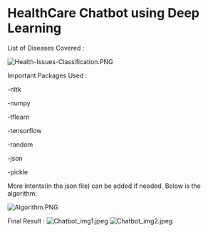 # HealthCare Chatbot using Deep Learning

List of Diseases Covered :

![Health-Issues-Classification.PNG](https://github.com/prathamesh-kandpal/HealthcareBOT/blob/main/Health-Issues-Classification.PNG)

Important Packages Used :

-nltk

-numpy

-tflearn

-tensorflow

-random

-json

-pickle

More Intents(in the json file) can be added if needed. Below is the algorithm:


![Algorithm.PNG](https://github.com/prathamesh-kandpal/HealthcareBOT/blob/main/Algorithm.PNG)

Final Result : 
![Chatbot_img1.jpeg](https://github.com/prathamesh-kandpal/HealthcareBOT/blob/main/Chatbot_img1.jpeg)
![Chatbot_img2.jpeg](https://github.com/prathamesh-kandpal/HealthcareBOT/blob/main/Chatbot_img2.jpeg)
